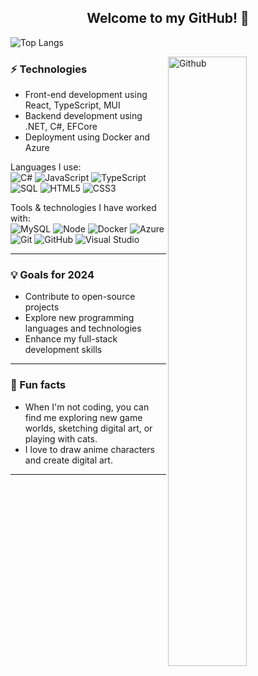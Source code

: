 <h2 align="center"> Welcome to my GitHub! 👋 <br/> </h2>

 ![Top Langs](https://github-readme-stats.vercel.app/api/top-langs/?username=chogatooru&hide=javascript,css,scss,html&theme=tokyonight)



<img width="50%" align="right" alt="Github" src="https://octodex.github.com/images/pusheencat.png" />

### ⚡ Technologies
- Front-end development using React, TypeScript, MUI
- Backend development using .NET, C#, EFCore
- Deployment using Docker and Azure

Languages I use: <br>
![C#](https://img.shields.io/badge/-C%20Sharp-141414?style=flat&logo=c-sharp)
![JavaScript](https://img.shields.io/badge/-JavaScript-141414?style=flat&logo=javascript)
![TypeScript](https://img.shields.io/badge/-TypeScript-141414?style=flat&logo=typescript)
![SQL](https://img.shields.io/badge/-SQL-141414?style=flat&logo=postgresql)
![HTML5](https://img.shields.io/badge/-HTML5-141414?style=flat&logo=html5)
![CSS3](https://img.shields.io/badge/-CSS3-141414?style=flat&logo=css3)

Tools & technologies I have worked with: <br>
![MySQL](https://img.shields.io/badge/-MySQL-141414?style=flat&logo=mysql)
![Node](https://img.shields.io/badge/-Node-141414?style=flat&logo=node.js)
![Docker](https://img.shields.io/badge/-Docker-141414?style=flat&logo=docker)
![Azure](https://img.shields.io/badge/-Azure-141414?style=flat&logo=microsoft-azure)
![Git](https://img.shields.io/badge/-Git-141414?style=flat&logo=git)
![GitHub](https://img.shields.io/badge/-GitHub-141414?style=flat&logo=github)
![Visual Studio](https://img.shields.io/badge/-Visual%20Studio-141414?style=flat&logo=visual-studio)

---

### 💡 Goals for 2024
- Contribute to open-source projects
- Explore new programming languages and technologies
- Enhance my full-stack development skills

---

### 🌴 Fun facts
- When I'm not coding, you can find me exploring new game worlds, sketching digital art, or playing with cats.
- I love to draw anime characters and create digital art.

---


